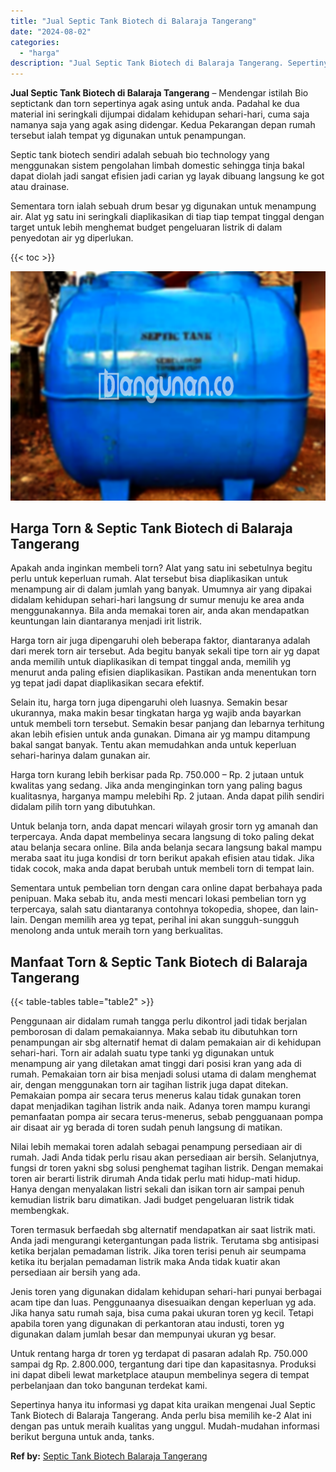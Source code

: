 ```yaml
---
title: "Jual Septic Tank Biotech di Balaraja Tangerang"
date: "2024-08-02"
categories: 
  - "harga"
description: "Jual Septic Tank Biotech di Balaraja Tangerang. Sepertinya hanya itu informasi yg dapat kita uraikan mengenai Jual Septic Tank Biotech di Balaraja Tangerang...."
---
```


**Jual Septic Tank Biotech di Balaraja Tangerang** – Mendengar istilah Bio septictank dan torn sepertinya agak asing untuk anda. Padahal ke dua material ini seringkali dijumpai didalam kehidupan sehari-hari, cuma saja namanya saja yang agak asing didengar. Kedua Pekarangan depan rumah tersebut ialah tempat yg digunakan untuk penampungan.

Septic tank biotech sendiri adalah sebuah bio technology yang menggunakan sistem pengolahan limbah domestic sehingga tinja bakal dapat diolah jadi sangat efisien jadi carian yg layak dibuang langsung ke got atau drainase.

Sementara torn ialah sebuah drum besar yg digunakan untuk menampung air. Alat yg satu ini seringkali diaplikasikan di tiap tiap tempat tinggal dengan target untuk lebih menghemat budget pengeluaran listrik di dalam penyedotan air yg diperlukan.

{{< toc >}}

![Jual Septic Tank Biotech di Balaraja Tangerang](/images/jual-bio-septictank-44.png)

## Harga Torn & Septic Tank Biotech di Balaraja Tangerang

Apakah anda inginkan membeli torn? Alat yang satu ini sebetulnya begitu perlu untuk keperluan rumah. Alat tersebut bisa diaplikasikan untuk menampung air di dalam jumlah yang banyak. Umumnya air yang dipakai didalam kehidupan sehari-hari langsung dr sumur menuju ke area anda menggunakannya. Bila anda memakai toren air, anda akan mendapatkan keuntungan lain diantaranya menjadi irit listrik.

Harga torn air juga dipengaruhi oleh beberapa faktor, diantaranya adalah dari merek torn air tersebut. Ada begitu banyak sekali tipe torn air yg dapat anda memilih untuk diaplikasikan di tempat tinggal anda, memilih yg menurut anda paling efisien diaplikasikan. Pastikan anda menentukan torn yg tepat jadi dapat diaplikasikan secara efektif.

Selain itu, harga torn juga dipengaruhi oleh luasnya. Semakin besar ukurannya, maka makin besar tingkatan harga yg wajib anda bayarkan untuk membeli torn tersebut. Semakin besar panjang dan lebarnya terhitung akan lebih efisien untuk anda gunakan. Dimana air yg mampu ditampung bakal sangat banyak. Tentu akan memudahkan anda untuk keperluan sehari-harinya dalam gunakan air.

Harga torn kurang lebih berkisar pada Rp. 750.000 – Rp. 2 jutaan untuk kwalitas yang sedang. Jika anda menginginkan torn yang paling bagus kualitasnya, harganya mampu melebihi Rp. 2 jutaan. Anda dapat pilih sendiri didalam pilih torn yang dibutuhkan.

Untuk belanja torn, anda dapat mencari wilayah grosir torn yg amanah dan terpercaya. Anda dapat membelinya secara langsung di toko paling dekat atau belanja secara online. Bila anda belanja secara langsung bakal mampu meraba saat itu juga kondisi dr torn berikut apakah efisien atau tidak. Jika tidak cocok, maka anda dapat berubah untuk membeli torn di tempat lain.

Sementara untuk pembelian torn dengan cara online dapat berbahaya pada penipuan. Maka sebab itu, anda mesti mencari lokasi pembelian torn yg terpercaya, salah satu diantaranya contohnya tokopedia, shopee, dan lain-lain. Dengan memilih area yg tepat, perihal ini akan sungguh-sungguh menolong anda untuk meraih torn yang berkualitas.

## Manfaat Torn & Septic Tank Biotech di Balaraja Tangerang

{{< table-tables table="table2" >}}

Penggunaan air didalam rumah tangga perlu dikontrol jadi tidak berjalan pemborosan di dalam pemakaiannya. Maka sebab itu dibutuhkan torn penampungan air sbg alternatif hemat di dalam pemakaian air di kehidupan sehari-hari. Torn air adalah suatu type tanki yg digunakan untuk menampung air yang diletakan amat tinggi dari posisi kran yang ada di rumah. Pemakaian torn air bisa menjadi solusi utama di dalam menghemat air, dengan menggunakan torn air tagihan listrik juga dapat ditekan. Pemakaian pompa air secara terus menerus kalau tidak gunakan toren dapat menjadikan tagihan listrik anda naik. Adanya toren mampu kurangi pemanfaatan pompa air secara terus-menerus, sebab pengguanaan pompa air disaat air yg berada di toren sudah penuh langsung di matikan.

Nilai lebih memakai toren adalah sebagai penampung persediaan air di rumah. Jadi Anda tidak perlu risau akan persediaan air bersih. Selanjutnya, fungsi dr toren yakni sbg solusi penghemat tagihan listrik. Dengan memakai toren air berarti listrik dirumah Anda tidak perlu mati hidup-mati hidup. Hanya dengan menyalakan listri sekali dan isikan torn air sampai penuh kemudian listrik baru dimatikan. Jadi budget pengeluaran listrik tidak membengkak.

Toren termasuk berfaedah sbg alternatif mendapatkan air saat listrik mati. Anda jadi mengurangi ketergantungan pada listrik. Terutama sbg antisipasi ketika berjalan pemadaman listrik. Jika toren terisi penuh air seumpama ketika itu berjalan pemadaman listrik maka Anda tidak kuatir akan persediaan air bersih yang ada.

Jenis toren yang digunakan didalam kehidupan sehari-hari punyai berbagai acam tipe dan luas. Penggunaanya disesuaikan dengan keperluan yg ada. Jika hanya satu rumah saja, bisa cuma pakai ukuran toren yg kecil. Tetapi apabila toren yang digunakan di perkantoran atau industi, toren yg digunakan dalam jumlah besar dan mempunyai ukuran yg besar.

Untuk rentang harga dr toren yg terdapat di pasaran adalah Rp. 750.000 sampai dg Rp. 2.800.000, tergantung dari tipe dan kapasitasnya. Produksi ini dapat dibeli lewat marketplace ataupun membelinya segera di tempat perbelanjaan dan toko bangunan terdekat kami.

Sepertinya hanya itu informasi yg dapat kita uraikan mengenai Jual Septic Tank Biotech di Balaraja Tangerang. Anda perlu bisa memilih ke-2 Alat ini dengan pas untuk meraih kualitas yang unggul. Mudah-mudahan informasi berikut berguna untuk anda, tanks.

**Ref by:** [Septic Tank Biotech Balaraja Tangerang](https://id.wikipedia.org/wiki/Septic)
